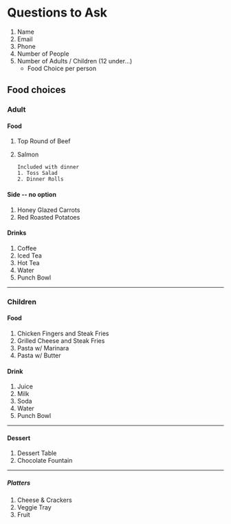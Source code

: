 # Questions to Ask

1. Name
2. Email
3. Phone
4. Number of People
5. Number of Adults / Children (12 under...)
   - Food Choice per person

## Food choices

### Adult

#### Food

1.  Top Round of Beef
2.  Salmon

        Included with dinner
        1. Toss Salad
        2. Dinner Rolls

#### Side -- no option

1. Honey Glazed Carrots
2. Red Roasted Potatoes

#### Drinks

1. Coffee
2. Iced Tea
3. Hot Tea
4. Water
5. Punch Bowl

---

### Children

#### Food

1. Chicken Fingers and Steak Fries
2. Grilled Cheese and Steak Fries
3. Pasta w/ Marinara
4. Pasta w/ Butter

#### Drink

1. Juice
2. Milk
3. Soda
4. Water
5. Punch Bowl

---

#### Dessert

1. Dessert Table
2. Chocolate Fountain

---

##### Platters

1. Cheese & Crackers
2. Veggie Tray
3. Fruit
